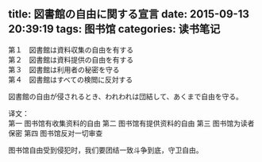 title: 図書館の自由に関する宣言
date: 2015-09-13 20:39:19
tags: 图书馆
categories: 读书笔记
---

第１　図書館は資料収集の自由を有する  
第２　図書館は資料提供の自由を有する  
第３　図書館は利用者の秘密を守る  
第４　図書館はすべての検閲に反対する  

図書館の自由が侵されるとき、われわれは団結して、あくまで自由を守る。  

译文：  
第一 图书馆有收集资料的自由
第二 图书馆有提供资料的自由
第三 图书馆为读者保密
第四 图书馆反对一切审查  

图书馆自由受到侵犯时，我们要团结一致斗争到底，守卫自由。  
